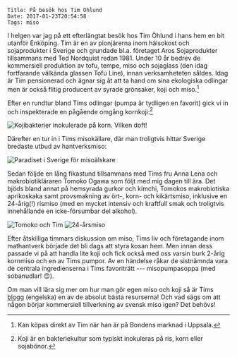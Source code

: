     Title: På besök hos Tim Öhlund
    Date: 2017-01-23T20:54:58
    Tags: miso

I helgen var jag på ett efterlängtat besök hos Tim Öhlund i hans hem en bit utanför Enköping. Tim är en av pionjärerna inom hälsokost och sojaprodukter i Sverige och grundade bl.a. företaget Aros Sojaprodukter tillsammans med Ted Nordquist redan 1981. Under 10 år bedrev de kommersiell produktion av tofu, tempe, miso och sojaglass (den idag fortfarande välkända glassen Tofu Line), innan verksamheteten såldes. Idag är Tim pensionerad och ägnar sig åt att ta hand om sina ekologiska odlingar men är också flitig producent av syrade grönsaker, koji och miso.[^marknad]

Efter en rundtur bland Tims odlingar (pumpa är tydligen en favorit) gick vi in och inspekterade en pågående omgång kornkoji:[^koji]

![Kojibakterier inokulerade på korn. Vilken doft!](</img/Hos Tim/kornkoji.jpg>)

Därefter en tur in i Tims misokällare, där man troligtvis hittar Sverige bredaste utbud av hantverksmiso:

![Paradiset i Sverige för misoälskare](</img/Hos Tim/Tims miso.jpg>)

Sedan följde en lång fikastund tillsammans med Tims fru Anna Lena och makrobiotikläraren Tomoko Ogawa som följt med mig dagen till ära. Det bjöds bland annat på hemsyrada gurkor och kimchi, Tomokos makrobiotiska aprikoskaka samt provsmakning av ört-, korn- och kikärtsmiso, inklusive en 24-årig(!) rismiso (med en mycket intensiv och kraftfull smak och troligtvis innehållande en icke-försumbar del alkohol).

![Tomoko och Tim](</img/Hos Tim/Tomoko och Tim.jpg>)
![24-årsmiso](</img/Hos Tim/24-årig miso.jpg>)

Efter åtskilliga timmars diskussion om miso, Tims liv och företagande inom mathantverk började det bli dags att styra kosan hem. Men innan dess passade vi på att handla lite koji och fick också med oss varsin burk 2-årig kornmiso och en av Tims pumpor. Av en händelse råkar de sistnämnda vara de centrala ingredienserna i Tims favoriträtt --- misopumpasoppa (med sobanudlar! 😊).

Om man vill lära sig mer om hur man gör egen miso och koji så är Tims [blogg](https://timogarden.wordpress.com/) (engelska) en av de absolut bästa resurserna! Och vad sägs om att någon börjar kommersiell tillverkning av svensk miso igen? Det behövs!

[^koji]: Koji är en bakteriekultur som typiskt inokuleras på ris, korn eller sojabönor.
[^marknad]: Kan köpas direkt av Tim när han är på Bondens marknad i Uppsala.
